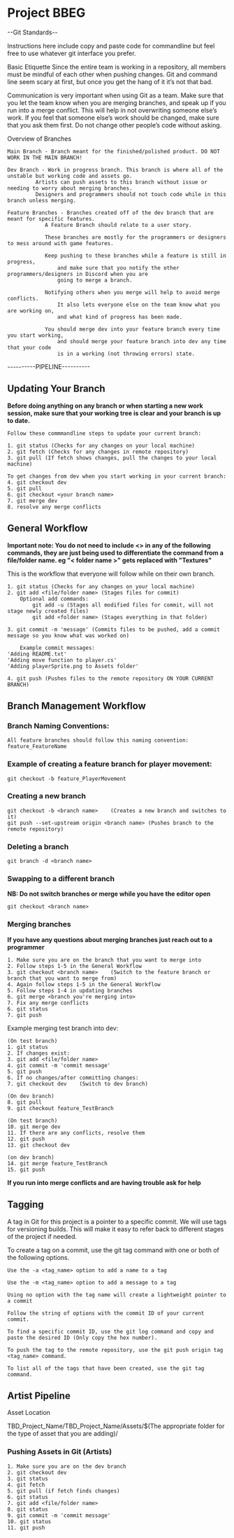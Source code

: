 # Project BBEG


--Git Standards--

Instructions here include copy and paste code for commandline but feel free to use whatever git interface you prefer.

Basic Etiquette
Since the entire team is working in a repository, all members must be mindful of each other when pushing changes. Git and command line seem scary at first, but once you get the hang of it it’s not that bad.

Communication is very important when using Git as a team. Make sure that you let the team know when you are merging branches, and speak up if you run into a merge conflict. This will help in not overwriting someone else’s work. If you feel that someone else’s work should be changed, make sure that you ask them first. Do not change other people’s code without asking.

Overview of Branches

	Main Branch - Branch meant for the finished/polished product. DO NOT WORK IN THE MAIN BRANCH!

	Dev Branch - Work in progress branch. This branch is where all of the unstable but working code and assets go.
		     Artists can push assets to this branch without issue or needing to worry about merging branches.
		     Designers and programmers should not touch code while in this branch unless merging.

	Feature Branches - Branches created off of the dev branch that are meant for specific features.
			   	A Feature Branch should relate to a user story.

			   	These branches are mostly for the programmers or designers to mess around with game features.

			   	Keep pushing to these branches while a feature is still in progress,
			   		and make sure that you notify the other programmers/designers in Discord when you are
			   		going to merge a branch.

			   	Notifying others when you merge will help to avoid merge conflicts.
			   		It also lets everyone else on the team know what you are working on,
					and what kind of progress has been made.
					
				You should merge dev into your feature branch every time you start working,
					and should merge your feature branch into dev any time that your code 
					is in a working (not throwing errors) state.


----------PIPELINE----------

## Updating Your Branch

**Before doing anything on any branch or when starting a new work session, make sure that your working tree is clear and your branch is up to date.**

	Follow these commmandline steps to update your current branch:

	1. git status (Checks for any changes on your local machine)
	2. git fetch (Checks for any changes in remote repository)
	3. git pull (If fetch shows changes, pull the changes to your local machine)
	
	To get changes from dev when you start working in your current branch:
	4. git checkout dev
	5. git pull
	6. git checkout <your branch name>
	7. git merge dev
	8. resolve any merge conflicts



## General Workflow

**Important note: You do not need to include <> in any of the following commands, they are just being used to differentiate the command from a file/folder name. eg "< folder name >" gets replaced with "Textures"**

This is the workflow that everyone will follow while on their own branch.

	1. git status (Checks for any changes on your local machine)
	2. git add <file/folder name> (Stages files for commit)
 		Optional add commands:
			git add -u (Stages all modified files for commit, will not stage newly created files)
			git add <folder name> (Stages everything in that folder)

	3. git commit -m 'message' (Commits files to be pushed, add a commit message so you know what was worked on)

		Example commit messages:
	'Adding README.txt'
	'Adding move function to player.cs'
	'Adding playerSprite.png to Assets folder'

	4. git push (Pushes files to the remote repository ON YOUR CURRENT BRANCH)


## Branch Management Workflow

### Branch Naming Conventions:

	All feature branches should follow this naming convention: feature_FeatureName

### Example of creating a feature branch for player movement:

	git checkout -b feature_PlayerMovement

### Creating a new branch

	git checkout -b <branch name>    (Creates a new branch and switches to it)
	git push --set-upstream origin <branch name> (Pushes branch to the remote repository)

### Deleting a branch

	git branch -d <branch name>

### Swapping to a different branch

**NB: Do not switch branches or merge while you have the editor open**

	git checkout <branch name>

### Merging branches

**If you have any questions about merging branches just reach out to a programmer**

	1. Make sure you are on the branch that you want to merge into
	2. Follow steps 1-5 in the General Workflow
	3. git checkout <branch name>    (Switch to the feature branch or branch that you want to merge from)
	4. Again follow steps 1-5 in the General Workflow
	5. Follow steps 1-4 in updating branches
	6. git merge <branch you're merging into>
	7. Fix any merge conflicts
	6. git status
	7. git push

Example merging test branch into dev:

	(On test branch)
	1. git status
	2. If changes exist:
	3. git add <file/folder name>
	4. git commit -m 'commit message'
	5. git push
	6. If no changes/after committing changes:
	7. git checkout dev    (Switch to dev branch)

	(On dev branch)
	8. git pull
	9. git checkout feature_TestBranch
	
	(On test branch)
	10. git merge dev
	11. If there are any conflicts, resolve them
	12. git push
	13. git checkout dev
	
	(on dev branch)
	14. git merge feature_TestBranch
	15. git push


**If you run into merge conflicts and are having trouble ask for help**

## Tagging

A tag in Git for this project is a pointer to a specific commit.
We will use tags for versioning builds. This will make it easy to refer back to different stages of the project if needed.

To create a tag on a commit, use the git tag command with one or both of the following options.

	Use the -a <tag_name> option to add a name to a tag

	Use the -m <tag_name> option to add a message to a tag

	Using no option with the tag name will create a lightweight pointer to a commit

	Follow the string of options with the commit ID of your current commit.

	To find a specific commit ID, use the git log command and copy and paste the desired ID (Only copy the hex number).

	To push the tag to the remote repository, use the git push origin tag <tag_name> command.

	To list all of the tags that have been created, use the git tag command.

## Artist Pipeline

Asset Location

TBD_Project_Name/TBD_Project_Name/Assets/$(The appropriate folder for the type of asset that you are adding)/

### Pushing Assets in Git (Artists)

	1. Make sure you are on the dev branch
	2. git checkout dev
	3. git status
	4. git fetch
	5. git pull (if fetch finds changes)
	6. git status
	7. git add <file/folder name>
	8. git status
	9. git commit -m 'commit message'
	10. git status
	11. git push
